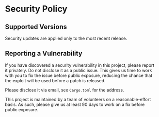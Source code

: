 # Security Policy

## Supported Versions

Security updates are applied only to the most recent release.

## Reporting a Vulnerability

If you have discovered a security vulnerability in this project, please report it privately. Do not disclose it as a public issue. This gives us time to work with you to fix the issue before public exposure, reducing the chance that the exploit will be used before a patch is released.

Please disclose it via email, see `Cargo.toml` for the address.

This project is maintained by a team of volunteers on a reasonable-effort basis. As such, please give us at least 90 days to work on a fix before public exposure.
